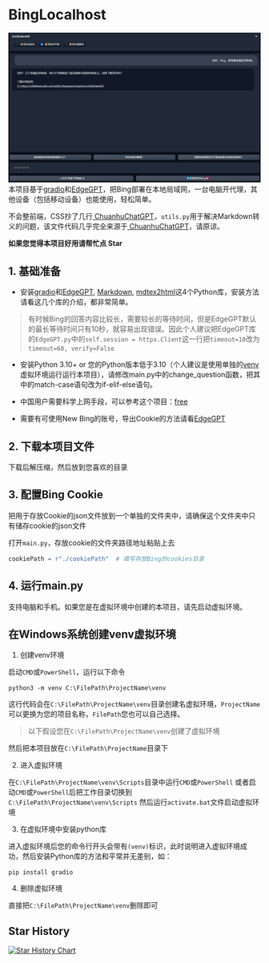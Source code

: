 # BingLocalhost
![preview](/preview.png)
本项目基于[gradio](https://github.com/gradio-app/gradio)和[EdgeGPT](https://github.com/acheong08/EdgeGPT)，把Bing部署在本地局域网，一台电脑开代理，其他设备（包括移动设备）也能使用，轻松简单。

不会整前端，CSS抄了几行[
ChuanhuChatGPT](https://github.com/GaiZhenbiao/ChuanhuChatGPT)，`utils.py`用于解决Markdown转义的问题，该文件代码几乎完全来源于[
ChuanhuChatGPT](https://github.com/GaiZhenbiao/ChuanhuChatGPT)，请原谅。

**如果您觉得本项目好用请帮忙点 Star**

## 1. 基础准备
- 安装[gradio](https://github.com/gradio-app/gradio)和[EdgeGPT](https://github.com/acheong08/EdgeGPT), [Markdown](https://github.com/Python-Markdown/markdown), [mdtex2html](https://github.com/polarwinkel/mdtex2html)这4个Python库，安装方法请看这几个库的介绍，都非常简单。

> 有时候Bing的回答内容比较长，需要较长的等待时间，但是EdgeGPT默认的最长等待时间只有10秒，就容易出现错误。因此个人建议把EdgeGPT库的`EdgeGPT.py`中的`self.session = httpx.Client`这一行把`timeout=10`改为`timeout=60, verify=False`

- 安装Python 3.10+ or 您的Python版本低于3.10（个人建议是使用单独的[venv](#在windows系统创建venv虚拟环境)虚拟环境运行运行本项目），请修改main.py中的change_question函数，把其中的match-case语句改为if-elif-else语句。

- 中国用户需要科学上网手段，可以参考这个项目：[free](https://github.com/freefq/free)

- 需要有可使用New Bing的账号，导出Cookie的方法请看[EdgeGPT](https://github.com/acheong08/EdgeGPT)

## 2. 下载本项目文件
下载后解压缩，然后放到您喜欢的目录

## 3. 配置Bing Cookie
把用于存放Cookie的json文件放到一个单独的文件夹中，请确保这个文件夹中只有储存cookie的json文件

打开`main.py`，存放cookie的文件夹路径地址粘贴上去
```python
cookiePath = r"./cookiePath"  # 填写存放Bing的cookies目录
```

## 4. 运行main.py
支持电脑和手机。如果您是在虚拟环境中创建的本项目，请先启动虚拟环境。

## 在Windows系统创建venv虚拟环境
1. 创建venv环境

启动`CMD`或`PowerShell`，运行以下命令
```
python3 -m venv C:\FilePath\ProjectName\venv
```
这行代码会在`C:\FilePath\ProjectName\venv`目录创建名虚拟环境，`ProjectName`可以更换为您的项目名称，`FilePath`您也可以自己选择。

> 以下假设您在`C:\FilePath\ProjectName\venv`创建了虚拟环境

然后把本项目放在`C:\FilePath\ProjectName`目录下

2. 进入虚拟环境

在`C:\FilePath\ProjectName\venv\Scripts`目录中运行`CMD`或`PowerShell`
或者启动`CMD`或`PowerShell`后把工作目录切换到`C:\FilePath\ProjectName\venv\Scripts`
然后运行`activate.bat`文件启动虚拟环境

3. 在虚拟环境中安装python库

进入虚拟环境后您的命令行开头会带有`(venv)`标识，此时说明进入虚拟环境成功，然后安装Python库的方法和平常并无差别，如：
```
pip install gradio
```

4. 删除虚拟环境

直接把`C:\FilePath\ProjectName\venv`删除即可

## Star History

[![Star History Chart](https://api.star-history.com/svg?repos=gG8Fkpxq/BingLocalhost&type=Date)](https://star-history.com/#gG8Fkpxq/BingLocalhost&Date)
